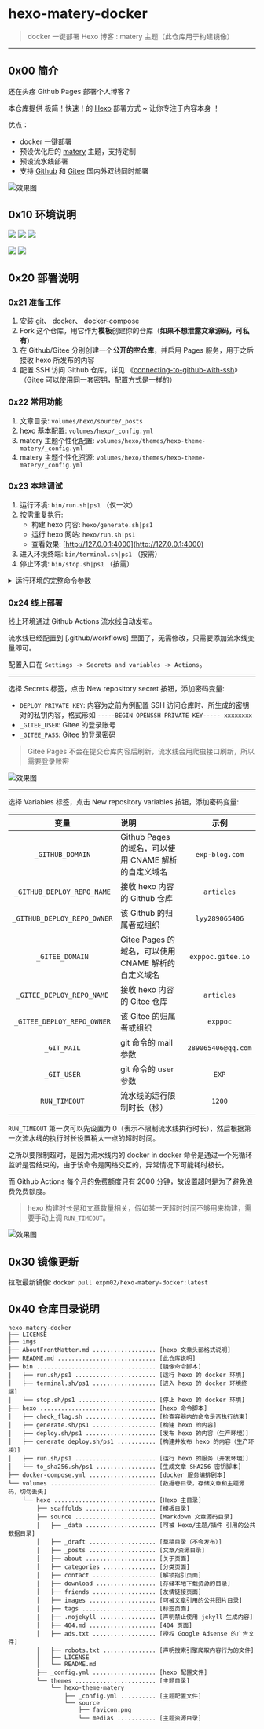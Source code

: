 # hexo-matery-docker

> docker 一键部署 Hexo 博客 : matery 主题（此仓库用于构建镜像）

------

## 0x00 简介

还在头疼 Github Pages 部署个人博客？

本仓库提供 极简！快速！的 [Hexo](https://hexo.io/zh-cn/) 部署方式 ~ 让你专注于内容本身 ！

优点：

- docker 一键部署
- 预设优化后的 [matery](https://github.com/blinkfox/hexo-theme-matery) 主题，支持定制
- 预设流水线部署
- 支持 [Github](https://github.com/) 和 [Gitee](https://gitee.com/) 国内外双线同时部署

![效果图](./imgs/01.jpg)


## 0x10 环境说明

![](https://img.shields.io/badge/windows-blue.svg) ![](https://img.shields.io/badge/mac-green.svg) ![](https://img.shields.io/badge/linux-red.svg)

![](https://img.shields.io/badge/hexo%20x5.1.1-blue.svg) ![](https://img.shields.io/badge/matery%20x2.0.0-red.svg)


## 0x20 部署说明

### 0x21 准备工作

1. 安装 git、 docker、 docker-compose
2. Fork 这个仓库，用它作为**模板**创建你的仓库（**如果不想泄露文章源码，可私有**）
3. 在 Github/Gitee 分别创建一个**公开的空仓库**，并启用 Pages 服务，用于之后接收 hexo 所发布的内容
4. 配置 SSH 访问 Github 仓库，详见 《[connecting-to-github-with-ssh](https://help.github.com/en/articles/connecting-to-github-with-ssh)》 （Gitee 可以使用同一套密钥，配置方式是一样的）


### 0x22 常用功能

1. 文章目录: `volumes/hexo/source/_posts`
2. hexo 基本配置: `volumes/hexo/_config.yml`
3. matery 主题个性化配置: `volumes/hexo/themes/hexo-theme-matery/_config.yml`
4. matery 主题个性化资源: `volumes/hexo/themes/hexo-theme-matery/_config.yml`


### 0x23 本地调试

1. 运行环境: `bin/run.sh|ps1` （仅一次）
2. 按需重复执行: 
    - 构建 hexo 内容: `hexo/generate.sh|ps1`
    - 运行 hexo 网站: `hexo/run.sh|ps1`
    - 查看效果: [http://127.0.0.1:4000](http://127.0.0.1:4000)
3. 进入环境终端: `bin/terminal.sh|ps1` （按需）
4. 停止环境: `bin/stop.sh|ps1` （按需）


<details>
<summary>运行环境的完整命令参数</summary>
<br/>

实际上，运行环境的完整命令为: `bin/run.sh|ps1 -d ${SITE_DOMAIN} -u ${GIT_USER} -m ${GIT_MAIL} -n ${DEPLOY_REPO_NAME} -o ${DEPLOY_REPO_OWNER}`

其中：

- SITE_DOMAIN: 站点域名, 亦可使用 github/gitee 的 pages 域名，本地默认为 `127.0.0.1:4000`
- GIT_MAIL: git 命令的 mail 参数
- GIT_USER: git 命令的 user 参数
- DEPLOY_REPO_NAME: 用于接收发布内容的 github/gitee 仓库名称
- DEPLOY_REPO_OWNER: 该仓库的拥有者/组织

一般而言，这些都是线上部署才用到的参数，本地无需关注。

但是如果想在本地发布到 Github/Gitee 仓库，就可以使用完整命令运行 hexo 环境，例如：

- 运行环境: `bin/run.sh -d exp-blog.com -u EXP -m 289065406@qq.com -n articles -o lyy289065406`
- 构建 hexo 内容: `hexo/generate.sh|ps1`
- 发布 hexo 内容到 Github/Gitee 的目标仓库: `hexo/deploy.sh|ps1`

</details>


### 0x24 线上部署

线上环境通过 Github Actions 流水线自动发布。

流水线已经配置到 [.github/workflows] 里面了，无需修改，只需要添加流水线变量即可。

配置入口在 `Settings -> Secrets and variables -> Actions`。

------

选择 Secrets 标签，点击 New repository secret 按钮，添加密码变量: 

- `DEPLOY_PRIVATE_KEY`: 内容为之前为例配置 SSH 访问仓库时、所生成的密钥对的私钥内容，格式形如 `-----BEGIN OPENSSH PRIVATE KEY----- xxxxxxxx`
- `_GITEE_USER`: Gitee 的登录账号
- `_GITEE_PASS`: Gitee 的登录密码

> Gitee Pages 不会在提交仓库内容后刷新，流水线会用爬虫接口刷新，所以需要登录账密

![效果图](./imgs/02.jpg)

------

选择 Variables 标签，点击 New repository variables 按钮，添加密码变量: 

| 变量 | 说明 | 示例 |
|:---:|:---|:---:|
| `_GITHUB_DOMAIN` | Github Pages 的域名，可以使用 CNAME 解析的自定义域名 | `exp-blog.com` |
| `_GITHUB_DEPLOY_REPO_NAME` |  接收 hexo 内容的 Github 仓库 | `articles` |
| `_GITHUB_DEPLOY_REPO_OWNER` | 该 Github 的归属者或组织 | `lyy289065406` |
| `_GITEE_DOMAIN` | Gitee Pages 的域名，可以使用 CNAME 解析的自定义域名 | `exppoc.gitee.io` |
| `_GITEE_DEPLOY_REPO_NAME` | 接收 hexo 内容的 Gitee 仓库 | `articles` |
| `_GITEE_DEPLOY_REPO_OWNER` | 该 Gitee 的归属者或组织 | `exppoc` |
| `_GIT_MAIL` | git 命令的 mail 参数 | `289065406@qq.com` |
| `_GIT_USER` | git 命令的 user 参数 | `EXP` |
| `RUN_TIMEOUT` | 流水线的运行限制时长（秒） | `1200` |

`RUN_TIMEOUT` 第一次可以先设置为 0（表示不限制流水线执行时长），然后根据第一次流水线的执行时长设置稍大一点的超时时间。

之所以要限制超时，是因为流水线内的 docker in docker 命令是通过一个死循环监听是否结束的，由于该命令是网络交互的，异常情况下可能耗时极长。

而 Github Actions 每个月的免费额度只有 2000 分钟，故设置超时是为了避免浪费免费额度。

> hexo 构建时长是和文章数量相关，假如某一天超时时间不够用来构建，需要手动上调 `RUN_TIMEOUT`。

![效果图](./imgs/03.jpg)


## 0x30 镜像更新


拉取最新镜像: `docker pull expm02/hexo-matery-docker:latest`


## 0x40 仓库目录说明

```
hexo-matery-docker
├── LICENSE
├── imgs
├── AboutFrontMatter.md .................. [hexo 文章头部格式说明]
├── README.md ............................ [此仓库说明]
├── bin .................................. [镜像命令脚本]
│   ├── run.sh/ps1 ....................... [运行 hexo 的 docker 环境]
│   ├── terminal.sh/ps1 .................. [进入 hexo 的 docker 环境终端]
│   └── stop.sh/ps1 ...................... [停止 hexo 的 docker 环境]
├── hexo ................................. [hexo 命令脚本]
│   ├── check_flag.sh .................... [检查容器内的命令是否执行结束]
│   ├── generate.sh/ps1 .................. [构建 hexo 的内容]
│   ├── deploy.sh/ps1 .................... [发布 hexo 的内容（生产环境）]
│   ├── generate_deploy.sh/ps1 ........... [构建并发布 hexo 的内容（生产环境）]
│   ├── run.sh/ps1 ....................... [运行 hexo 的服务（开发环境）]
│   └── to_sha256.sh/ps1 ................. [生成文章 SHA256 密钥脚本]
├── docker-compose.yml ................... [docker 服务编排剧本]
└── volumes .............................. [数据卷目录，存储文章和主题源码，切勿丢失]
    └── hexo ............................. [Hexo 主目录]
        ├── scaffolds .................... [模板目录]
        ├── source ....................... [Markdown 文章源码目录]
        │   ├── _data .................... [可被 Hexo/主题/插件 引用的公共数据目录]
        │   ├── _draft ................... [草稿目录（不会发布）]
        │   ├── _posts ................... [文章/资源目录]
        │   ├── about .................... [关于页面]
        │   ├── categories ............... [分类页面]
        │   ├── contact .................. [解锁指引页面]
        │   ├── download ................. [存储本地下载资源的目录]
        │   ├── friends .................. [友情链接页面]
        │   ├── images ................... [可被文章引用的公共图片目录]
        │   ├── tags ..................... [标签页面]
        │   ├── .nojekyll ................ [声明禁止使用 jekyll 生成内容]
        │   ├── 404.md ................... [404 页面]
        │   ├── ads.txt .................. [授权 Google Adsense 的广告文件]
        │   ├── robots.txt ............... [声明搜索引擎爬取内容行为的文件]
        │   ├── LICENSE
        │   └── README.md
        ├── _config.yml .................. [hexo 配置文件]
        └── themes ....................... [主题目录]
            └── hexo-theme-matery
                ├── _config.yml .......... [主题配置文件]
                └── source
                    ├── favicon.png
                    └── medias ........... [主题资源目录]
```
